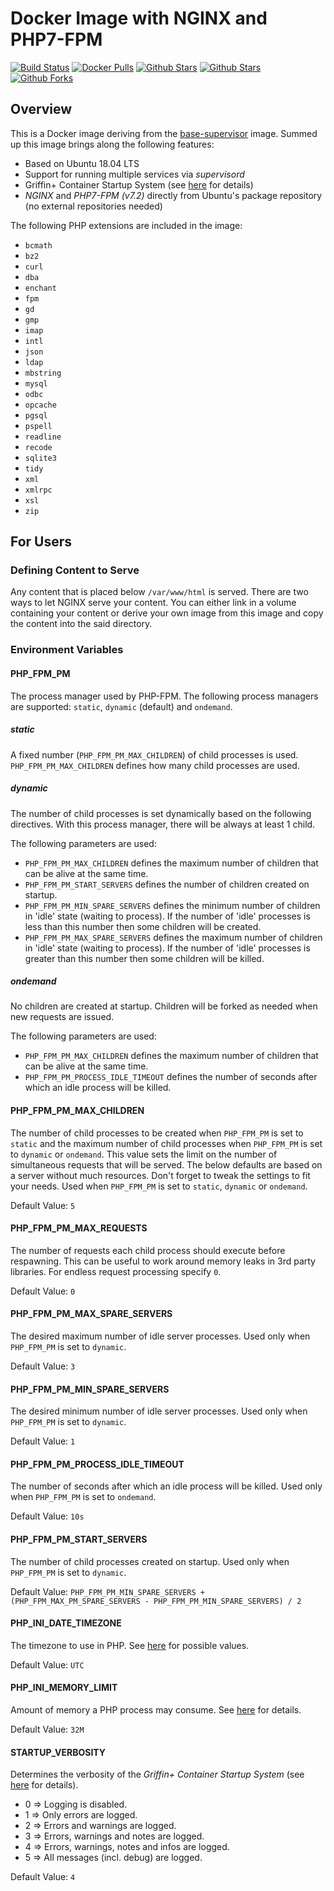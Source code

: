 # Docker Image with NGINX and PHP7-FPM

[![Build Status](https://travis-ci.com/GriffinPlus/docker-nginx-php7.svg?branch=master)](https://travis-ci.com/GriffinPlus/docker-nginx-php7)
[![Docker Pulls](https://img.shields.io/docker/pulls/GriffinPlus/nginx-php7.svg)](https://hub.docker.com/r/griffinplus/nginx-php7)
[![Github Stars](https://img.shields.io/github/stars/GriffinPlus/docker-nginx-php7.svg?label=github%20%E2%98%85)](https://github.com/griffinplus/docker-nginx-php7)
[![Github Stars](https://img.shields.io/github/contributors/griffinplus/docker-nginx-php7.svg)](https://github.com/griffinplus/docker-nginx-php7)
[![Github Forks](https://img.shields.io/github/forks/griffinplus/docker-nginx-php7.svg?label=github%20forks)](https://github.com/griffinplus/docker-nginx-php7)

## Overview
This is a Docker image deriving from the [base-supervisor](https://github.com/griffinplus/docker-base-supervisor) image. Summed up this image brings along the following features:
- Based on Ubuntu 18.04 LTS
- Support for running multiple services via *supervisord*
- Griffin+ Container Startup System (see [here](https://github.com/griffinplus/docker-base) for details)
- *NGINX* and *PHP7-FPM (v7.2)* directly from Ubuntu's package repository (no external repositories needed)

The following PHP extensions are included in the image:
- `bcmath`
- `bz2`
- `curl`
- `dba`
- `enchant`
- `fpm`
- `gd`
- `gmp`
- `imap`
- `intl`
- `json`
- `ldap`
- `mbstring`
- `mysql`
- `odbc`
- `opcache` 
- `pgsql`
- `pspell`
- `readline`
- `recode`
- `sqlite3`
- `tidy`
- `xml`
- `xmlrpc`
- `xsl`
- `zip`

## For Users

### Defining Content to Serve

Any content that is placed below `/var/www/html` is served. There are two ways to let NGINX serve your content. You can either link in a volume containing your content or derive your own image from this image and copy the content into the said directory.

### Environment Variables

#### PHP_FPM_PM

The process manager used by PHP-FPM. The following process managers are supported: `static`, `dynamic` (default) and `ondemand`.

##### static
A fixed number (`PHP_FPM_PM_MAX_CHILDREN`) of child processes is used.
`PHP_FPM_PM_MAX_CHILDREN` defines how many child processes are used.

##### dynamic
The number of child processes is set dynamically based on the following directives.
With this process manager, there will be always at least 1 child.

The following parameters are used:
- `PHP_FPM_PM_MAX_CHILDREN` defines the maximum number of children that can be alive at the same time.
- `PHP_FPM_PM_START_SERVERS` defines the number of children created on startup.
- `PHP_FPM_PM_MIN_SPARE_SERVERS` defines the minimum number of children in 'idle' state (waiting to process). If the number of 'idle' processes is less than this number then some children will be created.
- `PHP_FPM_PM_MAX_SPARE_SERVERS` defines the maximum number of children in 'idle' state (waiting to process). If the number of 'idle' processes is greater than this number then some children will be killed.
  
##### ondemand
No children are created at startup. Children will be forked as needed when new requests are issued.

The following parameters are used:
- `PHP_FPM_PM_MAX_CHILDREN` defines the maximum number of children that can be alive at the same time.
- `PHP_FPM_PM_PROCESS_IDLE_TIMEOUT` defines the number of seconds after which an idle process will be killed.

#### PHP_FPM_PM_MAX_CHILDREN

The number of child processes to be created when `PHP_FPM_PM` is set to `static` and the maximum number of child processes when `PHP_FPM_PM` is set to `dynamic` or `ondemand`. This value sets the limit on the number of simultaneous requests that will be served. The below defaults are based on a server without much resources. Don't forget to tweak the settings to fit your needs.
Used when `PHP_FPM_PM` is set to `static`, `dynamic` or `ondemand`.

Default Value: `5`

#### PHP_FPM_PM_MAX_REQUESTS

The number of requests each child process should execute before respawning. This can be useful to work around memory leaks in 3rd party libraries. For endless request processing specify `0`.

Default Value: `0`

#### PHP_FPM_PM_MAX_SPARE_SERVERS

The desired maximum number of idle server processes. Used only when `PHP_FPM_PM` is set to `dynamic`.

Default Value: `3`

#### PHP_FPM_PM_MIN_SPARE_SERVERS

The desired minimum number of idle server processes. Used only when `PHP_FPM_PM` is set to `dynamic`.

Default Value: `1`

#### PHP_FPM_PM_PROCESS_IDLE_TIMEOUT

The number of seconds after which an idle process will be killed. Used only when `PHP_FPM_PM` is set to `ondemand`.

Default Value: `10s`

#### PHP_FPM_PM_START_SERVERS

The number of child processes created on startup.
Used only when `PHP_FPM_PM` is set to `dynamic`.

Default Value: `PHP_FPM_PM_MIN_SPARE_SERVERS + (PHP_FPM_MAX_PM_SPARE_SERVERS - PHP_FPM_PM_MIN_SPARE_SERVERS) / 2`

#### PHP_INI_DATE_TIMEZONE

The timezone to use in PHP. See [here](http://php.net/manual/en/timezones.php) for possible values.

Default Value: `UTC`

#### PHP_INI_MEMORY_LIMIT

Amount of memory a PHP process may consume. See [here](http://php.net/manual/en/ini.core.php#ini.memory-limit) for details.

Default Value: `32M`

#### STARTUP_VERBOSITY

Determines the verbosity of the *Griffin+ Container Startup System* (see [here](https://github.com/griffinplus/docker-base-supervisor) for details).

- 0 => Logging is disabled.
- 1 => Only errors are logged.
- 2 => Errors and warnings are logged.
- 3 => Errors, warnings and notes are logged.
- 4 => Errors, warnings, notes and infos are logged.
- 5 => All messages (incl. debug) are logged.

Default Value: `4`
